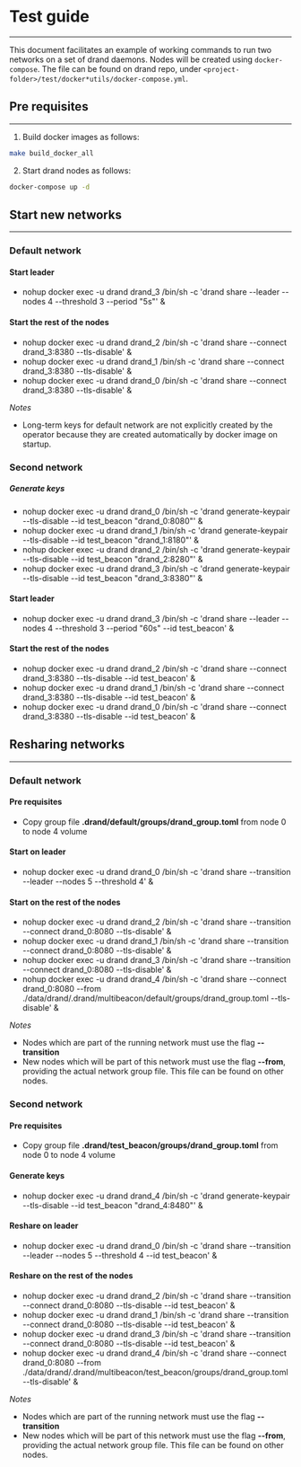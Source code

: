 # Test guide

---
This document facilitates an example of working commands to run two networks on a set of drand daemons. Nodes will be created using `docker-compose`.
The file can be found on drand repo, under `<project-folder>/test/docker*utils/docker-compose.yml`.

## Pre requisites

---
1) Build docker images as follows:

```bash
make build_docker_all
```

2) Start drand nodes as follows:

```bash
docker-compose up -d
```

## Start new networks

---

### Default network
#### Start leader
- nohup docker exec -u drand drand_3 /bin/sh -c 'drand share --leader --nodes 4 --threshold 3 --period "5s"' &

#### Start the rest of the nodes
- nohup docker exec -u drand drand_2 /bin/sh -c 'drand share --connect drand_3:8380 --tls-disable' &
- nohup docker exec -u drand drand_1 /bin/sh -c 'drand share --connect drand_3:8380 --tls-disable' &
- nohup docker exec -u drand drand_0 /bin/sh -c 'drand share --connect drand_3:8380 --tls-disable' &

_Notes_
- Long-term keys for default network are not explicitly created by the operator because they are created automatically by docker image on startup.

### Second network
##### Generate keys
- nohup docker exec -u drand drand_0 /bin/sh -c 'drand generate-keypair --tls-disable --id test_beacon "drand_0:8080"' &
- nohup docker exec -u drand drand_1 /bin/sh -c 'drand generate-keypair --tls-disable --id test_beacon "drand_1:8180"' &
- nohup docker exec -u drand drand_2 /bin/sh -c 'drand generate-keypair --tls-disable --id test_beacon "drand_2:8280"' &
- nohup docker exec -u drand drand_3 /bin/sh -c 'drand generate-keypair --tls-disable --id test_beacon "drand_3:8380"' &

#### Start leader
- nohup docker exec -u drand drand_3 /bin/sh -c 'drand share --leader --nodes 4 --threshold 3 --period "60s" --id test_beacon' &


#### Start the rest of the nodes
- nohup docker exec -u drand drand_2 /bin/sh -c 'drand share --connect drand_3:8380 --tls-disable --id test_beacon' &
- nohup docker exec -u drand drand_1 /bin/sh -c 'drand share --connect drand_3:8380 --tls-disable --id test_beacon' &
- nohup docker exec -u drand drand_0 /bin/sh -c 'drand share --connect drand_3:8380 --tls-disable --id test_beacon' &


## Resharing networks 

---

### Default network
#### Pre requisites
- Copy group file **.drand/default/groups/drand_group.toml** from node 0 to node 4 volume

#### Start on leader
- nohup docker exec -u drand drand_0 /bin/sh -c 'drand share --transition --leader --nodes 5 --threshold 4' &

#### Start on the rest of the nodes
- nohup docker exec -u drand drand_2 /bin/sh -c 'drand share --transition  --connect drand_0:8080 --tls-disable' &
- nohup docker exec -u drand drand_1 /bin/sh -c 'drand share --transition  --connect drand_0:8080 --tls-disable' &
- nohup docker exec -u drand drand_3 /bin/sh -c 'drand share --transition  --connect drand_0:8080 --tls-disable' &
- nohup docker exec -u drand drand_4 /bin/sh -c 'drand share --connect drand_0:8080 --from ./data/drand/.drand/multibeacon/default/groups/drand_group.toml --tls-disable' &

_Notes_
- Nodes which are part of the running network must use the flag **--transition**
- New nodes which will be part of this network must use the flag **--from**, providing the actual network group file. This file can be found on other nodes.

### Second network
#### Pre requisites
- Copy group file **.drand/test_beacon/groups/drand_group.toml** from node 0 to node 4 volume

#### Generate keys
- nohup docker exec -u drand drand_4 /bin/sh -c 'drand generate-keypair --tls-disable --id test_beacon "drand_4:8480"' &

#### Reshare on leader
- nohup docker exec -u drand drand_0 /bin/sh -c 'drand share --transition --leader --nodes 5 --threshold 4 --id test_beacon' &

#### Reshare on the rest of the nodes
- nohup docker exec -u drand drand_2 /bin/sh -c 'drand share --transition  --connect drand_0:8080 --tls-disable --id test_beacon' &
- nohup docker exec -u drand drand_1 /bin/sh -c 'drand share --transition  --connect drand_0:8080 --tls-disable --id test_beacon' &
- nohup docker exec -u drand drand_3 /bin/sh -c 'drand share --transition  --connect drand_0:8080 --tls-disable --id test_beacon' &
- nohup docker exec -u drand drand_4 /bin/sh -c 'drand share --connect drand_0:8080 --from ./data/drand/.drand/multibeacon/test_beacon/groups/drand_group.toml --tls-disable' &

_Notes_
- Nodes which are part of the running network must use the flag **--transition**
- New nodes which will be part of this network must use the flag **--from**, providing the actual network group file. This file can be found on other nodes.
